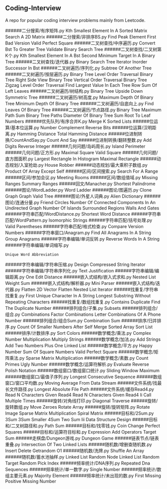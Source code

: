 ## Coding-Interview
A repo for popular coding interview problems mainly from Leetcode.
 
######二分搜索/有序矩阵.py
	Kth Smallest Element In A Sorted Matrix
	Search A 2D Matrix
######二分搜索/非排序BS.py
	Find Peak Element
	First Bad Version
	Valid Perfect Square
######二叉树查找/中序遍历.py
	Convert Bst To Greater Tree
	Validate Binary Search Tree
######二叉树查找/二叉树第K个.py
	Kth Smallest Element In A Bst
	Second Minimum Target In A Binary Tree
######二叉树查找/迭代器.py
	Binary Search Tree Iterator
	Inorder Successor In Bst
######二叉树遍历/序列化.py
	Subtree Of Another Tree
######二叉树遍历/按层遍历.py
	Binary Tree Level Order Traversal
	Binary Tree Right Side View
	Binary Tree Vertical Order Traversal
	Binary Tree Zigzag Level Order Traversal
	Find Largest Value In Each Tree Row
	Sum Of Left Leaves
######二叉树遍历/树结构.py
	Binary Tree Upside Down
	Symmetric Tree
######二叉树遍历/树高度.py
	Maximum Depth Of Binary Tree
	Minimum Depth Of Binary Tree
######二叉树遍历/自底向上.py
	Find Leaves Of Binary Tree
######二叉树遍历/节点路径.py
	Binary Tree Maximum Path Sum
	Binary Tree Paths
	Diameter Of Binary Tree
	Sum Root To Leaf Numbers
######优先队列/有序合并K.py
	Merge K Sorted Lists
######位运算/基本位运算.py
	Number Complement
	Reverse Bits
######位运算/汉明距离.py
	Hamming Distance
	Total Hamming Distance
######位进制转换/CountAndSay.py
	Count And Say
######位进制转换/翻转整数.py
	Add Digits
	Reverse Integer
######几何问题/岛屿周长.py
	Island Perimeter
######几何问题/正方形.py
	Maximal Square
	Valid Square
######几何问题/直方图面积.py
	Largest Rectangle In Histogram
	Maximal Rectangle
######动态规划/入室抢劫.py
	House Robber
######动态规划/最大乘积子数组.py
	Product Of Array Except Self
######区间/区间搜索.py
	Search For A Range
######区间/参加会议.py
	Meeting Rooms
######区间/数组值域.py
	Missing Ranges
	Summary Ranges
######回文/Manacher.py
	Shortest Palindrome
######图论/WordLadder.py
	Word Ladder
######图论/图遍历.py
	Clone Graph
	Graph Valid Tree
######图论/外星人词典.py
	Alien Dictionary
######图论/连通分量.py
	Friend Circles
	Number Of Connected Components In An Undirected Graph
	Number Of Islands
	Surrounded Regions
	Walls And Gates
######字符串匹配/WordDistance.py
	Shortest Word Distance
######字符串匹配/WordPattern.py
	Isomorphic Strings
######字符串匹配/括号处理.py
	Valid Parentheses
######字符串匹配/格式检查.py
	Compare Version Numbers
######字符串窗口/Anagram.py
	Find All Anagrams In A String
	Group Anagrams
######字符串编辑/单词反转.py
	Reverse Words In A String
######字符串编辑/单词缩写.py
	
	Unique Word Abbreviation
######字符串编辑/字符串压缩.py
	Design Compressed String Iterator
######字符串编辑/字符串序列化.py
	Text Justification
######字符串编辑/编辑距离.py
	One Edit Distance
######嵌入式结构/嵌入式求和.py
	Nested List Weight Sum
######嵌入式结构/解析器.py
	Mini Parser
######嵌入式结构/迭代器.py
	Flatten 2D Vector
	Flatten Nested List Iterator
######找重复/字符串找重复.py
	First Unique Character In A String
	Longest Substring Without Repeating Characters
######找重复/数组找重复.py
	Contains Duplicate
	Find The Duplicate Number
######排列组合/子集.py
	Subsets
######排列组合/组合.py
	Combinations
	Factor Combinations
	Letter Combinations Of A Phone Number
######排列组合/组合Sum.py
	Combination Sum
######排序/归并排序.py
	Count Of Smaller Numbers After Self
	Merge Sorted Array
	Sort List
######排序/计数排序.py
	Sort Colors
######数学概念/乘法.py
	Complex Number Multiplication
	Multiply Strings
######数学概念/加法.py
	Add Strings
	Add Two Numbers
	Plus One Linked List
######数学概念/平方.py
	Happy Number
	Sum Of Square Numbers
	Valid Perfect Square
######数学概念/矩阵乘法.py
	Sparse Matrix Multiplication
######数学概念/素数.py
	Count Primes
	Ugly Number
######数学概念/运算符解析.py
	Evaluate Reverse Polish Notation
######数组窗口/数组窗口统计.py
	Sliding Window Maximum
######数组窗口/最值子序列.py
	Longest Consecutive Sequence
######数组窗口/窗口平均数.py
	Moving Average From Data Stream
######文件系统/找最长文件路径.py
	Longest Absolute File Path
######文件系统/缓存Read4.py
	Read N Characters Given Read4
	Read N Characters Given Read4 Ii Call Multiple Times
######旋转/对角线打印.py
	Diagonal Traverse
######旋转/旋转数组.py
	Move Zeroes
	Rotate Array
######旋转/旋转矩阵.py
	Rotate Image
	Sparse Matrix Multiplication
	Spiral Matrix
######目标和/2Sum.py
	3Sum
	3Sum Smaller
	4Sum
	Two Sum Iii Data Structure Design
######目标和/二叉树路径和.py
	Path Sum
######目标和/找零钱.py
	Coin Change
	Perfect Squares
######目标和/运算符目标和.py
	Expression Add Operators
	Target Sum
######走棋盘/Dungeon游戏.py
	Dungeon Game
######链表节点/链表重叠.py
	Intersection Of Two Linked Lists
######随机数/增删查随机数.py
	Insert Delete Getrandom O1
######随机数/洗牌.py
	Shuffle An Array
######随机数/蓄水池抽样.py
	Linked List Random Node
	Linked List Random Target
	Random Pick Index
######频率统计/DNA序列.py
	Repeated Dna Sequences
######频率统计/单一数字.py
	Single Number
######频率统计/数组主要元素.py
	Majority Element
######频率统计/未出现的数.py
	First Missing Positive
	Missing Number